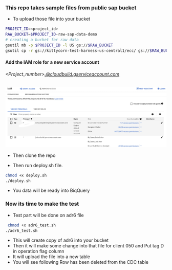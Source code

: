 ### This repo takes sample files from public sap bucket
 - To upload those file into your bucket 
```bash
PROJECT_ID=<project_id>
RAW_BUCKET=$PROJECT_ID-raw-sap-data-demo
# creating a bucket for raw data
gsutil mb -p $PROJECT_ID -l US gs://$RAW_BUCKET
gsutil cp -r gs://kittycorn-test-harness-us-central1/ecc/ gs://$RAW_BUCKET
```
#### Add the IAM role for a new service account 
###### <Project_number>.@cloudbuild.gserviceaccount.com
![cloud build IAM only](./iam_cloudbuild.jpg)
 - Then clone the repo 

 - Then run deploy.sh file.
 ``` bash 
 chmod +x deploy.sh
 ./deploy.sh
```

 - You data will be ready into BiqQuery

### Now its time to make the test 
 - Test part will be done on adr6 file
 ```bash 
  chmod +x adr6_test.sh
 ./adr6_test.sh
 ```
   - This will create copy of adr6 into your bucket
   - Then it will make some change into that file for client 050 and Put tag D in operation flag column
   - It will upload the file into a new table
   - You will see following Row has been deleted from the CDC table
 

